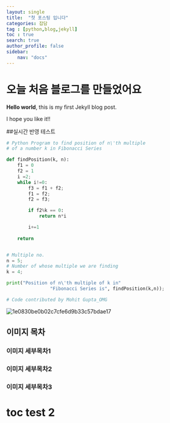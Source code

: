 ```yaml
---
layout: single
title:  "첫 포스팅 입니다"
categories: 잡담
tag : [python,blog,jekyll]
toc : true
search: true
author_profile: false
sidebar:
    nav: "docs"
---
```


# 오늘 처음 블로그를 만들었어요

**Hello world**, this is my first Jekyll blog post.

I hope you like it!!

##실시간 반영 테스트



```python
# Python Program to find position of n\'th multiple
# of a number k in Fibonacci Series

def findPosition(k, n):
    f1 = 0
    f2 = 1
    i =2; 
    while i!=0:
        f3 = f1 + f2;
        f1 = f2;
        f2 = f3;

        if f2%k == 0:
            return n*i

        i+=1
        
    return 


# Multiple no.
n = 5;
# Number of whose multiple we are finding
k = 4;

print("Position of n\'th multiple of k in"
                "Fibonacci Series is", findPosition(k,n));

# Code contributed by Mohit Gupta_OMG
```

![1e0830be0b02c7cfe6d9b33c57bdae17](../../images/2024-05-31-first/1e0830be0b02c7cfe6d9b33c57bdae17.png)

## 이미지 목차

### 이미지 세부목차1

### 이미지 세부목차2

### 이미지 세부목차3



# toc test 2

